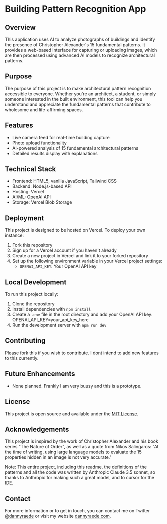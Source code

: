 # Building Pattern Recognition App

## Overview

This application uses AI to analyze photographs of buildings and identify the presence of Christopher Alexander's 15 fundamental patterns. It provides a web-based interface for capturing or uploading images, which are then processed using advanced AI models to recognize architectural patterns.

## Purpose

The purpose of this project is to make architectural pattern recognition accessible to everyone. Whether you're an architect, a student, or simply someone interested in the built environment, this tool can help you understand and appreciate the fundamental patterns that contribute to wholesome and life-affirming spaces.

## Features

- Live camera feed for real-time building capture
- Photo upload functionality
- AI-powered analysis of 15 fundamental architectural patterns
- Detailed results display with explanations

## Technical Stack

- Frontend: HTML5, vanilla JavaScript, Tailwind CSS
- Backend: Node.js-based API
- Hosting: Vercel
- AI/ML: OpenAI API
- Storage: Vercel Blob Storage

## Deployment

This project is designed to be hosted on Vercel. To deploy your own instance:

1. Fork this repository
2. Sign up for a Vercel account if you haven't already
3. Create a new project in Vercel and link it to your forked repository
4. Set up the following environment variable in your Vercel project settings:
   - `OPENAI_API_KEY`: Your OpenAI API key

## Local Development

To run this project locally:

1. Clone the repository
2. Install dependencies with `npm install`
3. Create a `.env` file in the root directory and add your OpenAI API key: OPENAI_API_KEY=your_api_key_here
4. Run the development server with `npm run dev`

## Contributing

Please fork this if you wish to contribute. I dont intend to add new features to this currently.

## Future Enhancements

- None planned. Frankly I am very buusy and this is a prototype.

## License

This project is open source and available under the [MIT License](LICENSE).

## Acknowledgements

This project is inspired by the work of Christopher Alexander and his book series "The Nature of Order", as well as a quote from Nikos Salingaros: "At the time of writing, using large language models to evaluate the 15 properties hidden in an image is not very accurate."

Note: This entire project, including this readme, the definitions of the patterns and all the code was written by Anthropic Claude 3.5 sonnet, so thanks to Anthropic for making such a great model, and to cursor for the IDE.

## Contact

For more information or to get in touch, you can contact me on Twitter [@dannyraede](https://twitter.com/dannyraede) or visit my website [dannyraede.com](https://dannyraede.com).
